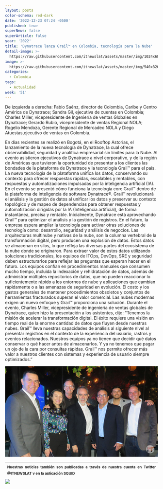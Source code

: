 ```yaml
---
layout: posts
color-schema: red-dark
date: '2022-12-23 07:24 -0500'
published: true
superNews: false
superArticle: false
year: '2022'
title: 'Dynatrace lanza Grail™ en Colombia, tecnología para la Nube'
detail-image: >-
  https://raw.githubusercontent.com/itnewslat/assets/master/img/1024x680/Dynatrace-reunion-g.jpg
image: >-
  https://raw.githubusercontent.com/itnewslat/assets/master/img/540x320/Dynatrace-reunion-p.jpg
categories:
  - Colombia
tags:
  - Actualidad
week: '51'
---
```

De izquierda a derecha: Fabio Saénz, director de Colombia, Caribe y Centro América de Dynatrace; Sandra Gil, ejecutiva de cuentas en Colombia; Charles Miller, vicepresidente de Ingeniería de ventas Globales en Dynatrace; Gerardo Rubio, vicepresidente de ventas Regional NOLA; Rogelio Mendoza, Gerente Regional de Mercadeo NOLA y Diego Atuestas,ejecutivo de ventas en Colombia.

En días recientes se realizó en Bogotá, en el Rooftop Astorias, el lanzamiento de la nueva tecnología de Dynatrace, la cual ofrece observabilidad, seguridad y analítica empresarial sin límites para la Nube.
Al evento asistieron ejecutivos de Dynatrace a nivel corporativo, y de la región de Américas que tuvieron la oportunidad de presentar a los clientes las bondades de la plataforma de Dynatrace y la tecnología Grail™ para el país.
La nueva tecnología de la plataforma unifica los datos, conservando su contexto para ofrecer respuestas rápidas, escalables y rentables, con respuestas y automatizaciones impulsadas por la inteligencia artificial (IA).
En el evento se presentó cómo funciona la tecnología core Grail™ dentro de la plataforma de inteligencia de software Dynatrace®.  Grail™ revolucionará el análisis y la gestión de datos al unificar los datos y preservar su contexto topológico y de mapeo de dependencias para obtener respuestas y automatización dirigidas por la IA (Inteligencia artificial), de forma instantánea, precisa y rentable. Inicialmente, Dynatrace está aprovechando Grail™ para optimizar el análisis y la gestión de registros. En el futuro, la empresa espera ampliar la tecnología para activar otras soluciones de tecnología como:  desarrollo, seguridad y análisis de negocios.
Las arquitecturas multinube y nativas de la nube, son la columna vertebral de la transformación digital, pero producen una explosión de datos. Estos datos se almacenan en silos, lo que refleja las diversas partes del ecosistema de la nube donde se originaron. Para extraer valor de estos datos utilizando soluciones tradicionales, los equipos de ITOps, DevOps, SRE y seguridad deben estructurarlos para reflejar las preguntas que esperan hacer en el futuro. Los equipos confían en procedimientos manuales que consumen mucho tiempo, incluida la indexación y rehidratación de datos, además de administrar múltiples repositorios de datos, que no pueden reaccionar lo suficientemente rápido a los entornos de nube y aplicaciones que cambian rápidamente o a las amenazas de seguridad en evolución. El costo y los gastos generales de mantener procedimientos obsoletos y conjuntos de herramientas fracturados superan el valor comercial. Las nubes modernas exigen un nuevo enfoque y Grail™ proporciona una solución.
Durante el evento, Charles Miller, vicepresidente de ingeniería de ventas globales de Dynatrace, quien hizo la presentación a los asistentes, dijo: "Tenemos la misión de acelerar la transformación digital. El éxito requiere una visión en tiempo real de la enorme cantidad de datos que fluyen desde nuestras nubes. Grail™  lleva nuestras capacidades de análisis al siguiente nivel al presentar registros en el contexto de la experiencia del usuario, rastros y eventos relacionados. Nuestros equipos ya no tienen que decidir qué datos conservar o qué hacer antes de almacenarlos. Y ya no tenemos que pagar un ojo de la cara por consultas rápidas. Grail™ nos permite ofrecer más valor a nuestros clientes con sistemas y experiencia de usuario siempre optimizados.” 

![](https://raw.githubusercontent.com/itnewslat/assets/master/img/540x320/Dynatrace-reunion-p.jpg)

<table style="height: 42px;" width="569">
<tbody>
<tr>
<td style="text-align: justify;"><sub><strong>Nuestras noticias también son publicadas a través de nuestra cuenta en Twitter <a href="https://twitter.com/itnewslat?lang=es">@ITNEWSLAT</a> y en la aplicación <a href="https://squidapp.co/en/">SQUID</a></strong></sub></td>
</tr>
</tbody>
</table>

<img src="https://tracker.metricool.com/c3po.jpg?hash=56f88a41e39ab42c063cc51676587a04"/>